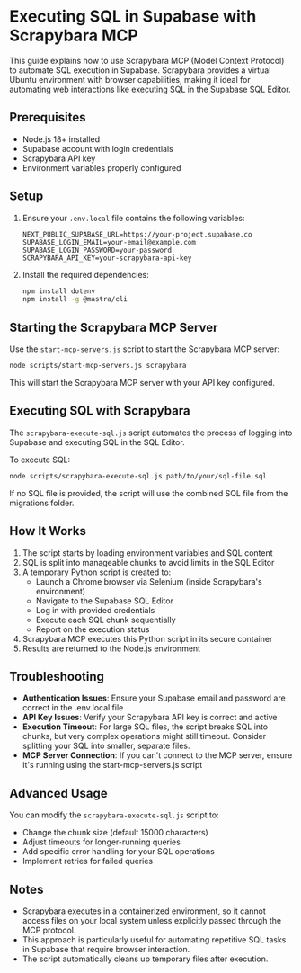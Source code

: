 # Executing SQL in Supabase with Scrapybara MCP

This guide explains how to use Scrapybara MCP (Model Context Protocol) to automate SQL execution in Supabase. Scrapybara provides a virtual Ubuntu environment with browser capabilities, making it ideal for automating web interactions like executing SQL in the Supabase SQL Editor.

## Prerequisites

- Node.js 18+ installed
- Supabase account with login credentials
- Scrapybara API key
- Environment variables properly configured

## Setup

1. Ensure your `.env.local` file contains the following variables:
   ```
   NEXT_PUBLIC_SUPABASE_URL=https://your-project.supabase.co
   SUPABASE_LOGIN_EMAIL=your-email@example.com
   SUPABASE_LOGIN_PASSWORD=your-password
   SCRAPYBARA_API_KEY=your-scrapybara-api-key
   ```

2. Install the required dependencies:
   ```bash
   npm install dotenv
   npm install -g @mastra/cli
   ```

## Starting the Scrapybara MCP Server

Use the `start-mcp-servers.js` script to start the Scrapybara MCP server:

```bash
node scripts/start-mcp-servers.js scrapybara
```

This will start the Scrapybara MCP server with your API key configured.

## Executing SQL with Scrapybara

The `scrapybara-execute-sql.js` script automates the process of logging into Supabase and executing SQL in the SQL Editor.

To execute SQL:

```bash
node scripts/scrapybara-execute-sql.js path/to/your/sql-file.sql
```

If no SQL file is provided, the script will use the combined SQL file from the migrations folder.

## How It Works

1. The script starts by loading environment variables and SQL content
2. SQL is split into manageable chunks to avoid limits in the SQL Editor
3. A temporary Python script is created to:
   - Launch a Chrome browser via Selenium (inside Scrapybara's environment)
   - Navigate to the Supabase SQL Editor
   - Log in with provided credentials
   - Execute each SQL chunk sequentially
   - Report on the execution status
4. Scrapybara MCP executes this Python script in its secure container
5. Results are returned to the Node.js environment

## Troubleshooting

- **Authentication Issues**: Ensure your Supabase email and password are correct in the .env.local file
- **API Key Issues**: Verify your Scrapybara API key is correct and active
- **Execution Timeout**: For large SQL files, the script breaks SQL into chunks, but very complex operations might still timeout. Consider splitting your SQL into smaller, separate files.
- **MCP Server Connection**: If you can't connect to the MCP server, ensure it's running using the start-mcp-servers.js script

## Advanced Usage

You can modify the `scrapybara-execute-sql.js` script to:

- Change the chunk size (default 15000 characters)
- Adjust timeouts for longer-running queries
- Add specific error handling for your SQL operations
- Implement retries for failed queries

## Notes

- Scrapybara executes in a containerized environment, so it cannot access files on your local system unless explicitly passed through the MCP protocol.
- This approach is particularly useful for automating repetitive SQL tasks in Supabase that require browser interaction.
- The script automatically cleans up temporary files after execution.